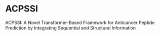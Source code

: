 # ACPSSI
ACPSSI: A Novel Transformer-Based Framework for Anticancer Peptide Prediction by Integrating Sequential and Structural Information
